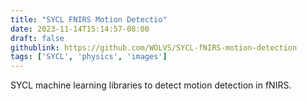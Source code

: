 ```yaml
---
title: "SYCL FNIRS Motion Detectio"
date: 2023-11-14T15:14:57-08:00
draft: false
githublink: https://github.com/WOLVS/SYCL-fNIRS-motion-detection
tags: ['SYCL', 'physics', 'images']
---
```


SYCL machine learning libraries to detect motion detection in fNIRS.
